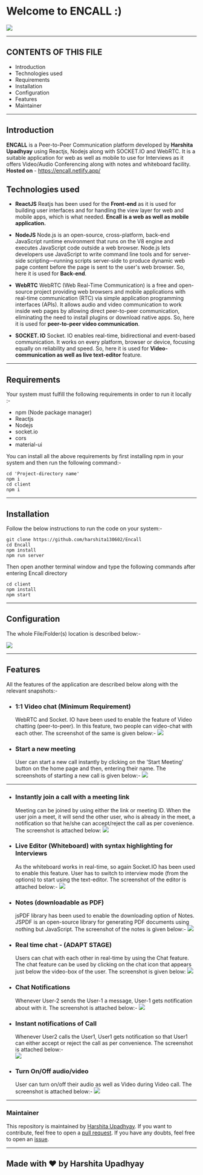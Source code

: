 # Welcome to ENCALL :)

![](https://i.imgur.com/bcU6nYd.png)


---


## CONTENTS OF THIS FILE
* Introduction
* Technologies used
* Requirements
* Installation
* Configuration
* Features
* Maintainer
---



## Introduction
**ENCALL** is a Peer-to-Peer Communication platform developed by **Harshita Upadhyay** using Reactjs, Nodejs along with SOCKET.IO and WebRTC. It is a suitable application for web as well as mobile to use for Interviews as it offers Video/Audio Conferencing along with notes and whiteboard facility.
**Hosted on**  - https://encall.netlify.app/

## Technologies used

* **ReactJS** 
Reatjs has been used for the **Front-end** as it is used for building user interfaces and for handling the view layer for web and mobile apps, which is what needed. **Encall is a web as well as mobile application.**

* **NodeJS**
Node.js is an open-source, cross-platform, back-end JavaScript runtime environment that runs on the V8 engine and executes JavaScript code outside a web browser. Node.js lets developers use JavaScript to write command line tools and for server-side scripting—running scripts server-side to produce dynamic web page content before the page is sent to the user's web browser. So, here it is used for **Back-end**.

* **WebRTC**
WebRTC (Web Real-Time Communication) is a free and open-source project providing web browsers and mobile applications with real-time communication (RTC) via simple application programming interfaces (APIs). It allows audio and video communication to work inside web pages by allowing direct peer-to-peer communication, eliminating the need to install plugins or download native apps. So, here it is used for **peer-to-peer video communication**.
* **SOCKET. IO**
Socket. IO enables real-time, bidirectional and event-based communication. It works on every platform, browser or device, focusing equally on reliability and speed. So, here it is used for **Video-communication as well as live text-editor** feature.    
---

## Requirements
   Your system must fulfill the following requirements in order to run it locally :- 
   * npm (Node package manager)
   * Reactjs
   * Nodejs
   * socket.io
   * cors
   * material-ui
   
You can install all the above requirements by first installing npm in your system and then run the following command:-
```
cd 'Project-directory name'
npm i
cd client
npm i
```


---

 ## Installation
   Follow the below instructions to run the code on your system:-
```
git clone https://github.com/harshita130602/Encall
cd Encall
npm install
npm run server
```
Then open another terminal window and type the following commands after entering Encall directory
```
cd client
npm install
npm start
```


---

 ## Configuration
 The whole File/Folder(s) location is described below:-
 
![](https://i.imgur.com/OieKUo5.png)


---

## Features
All the features of the application are described below along with the relevant snapshots:-
* ### 1:1 Video chat (Minimum Requirement)
    WebRTC and Socket. IO have been used to enable the feature of Video chatting (peer-to-peer). In this feature, two people can video-chat with each other. The screenshot of the same is given below:-
    ![](https://i.imgur.com/QKS7AQv.png)

* ### Start a new meeting
    User can start a new call instantly by clicking on the 'Start Meeting' button on the home page and then, entering their name. The screenshots of starting a new call is given below:-
    ![](https://i.imgur.com/2Dai3i8.png)



---




* ### Instantly join a call with a meeting link
    Meeting can be joined by using either the link or meeting ID. When the user join a meet, it will send the other user, who is already in the meet, a notification so that he/she can accept/reject the call as per covenience. The screenshot is attached below:
    ![](https://i.imgur.com/0LGi5ls.png)


* ### Live Editor (Whiteboard) with syntax highlighting for Interviews
    As the whiteboard works in real-time, so again Socket.IO has been used to enable this feature. User has to switch to interview mode (from the options) to start using the text-editor. The screenshot of the editor is attached below:-
    ![](https://i.imgur.com/y0kbRhp.png)

* ### Notes (downloadable as PDF) 
    jsPDF library has been used to enable the downloading option of Notes. JSPDF is an open-source library for generating PDF documents using nothing but JavaScript. The screenshot of the notes is given below:-
    ![](https://i.imgur.com/DAQcDkk.png)

* ### Real time chat - (ADAPT STAGE)
    Users can chat with each other in real-time by using the Chat feature. The chat feature can be used by clicking on the chat icon that appears just below the video-box of the user. The screenshot is given below:
    ![](https://i.imgur.com/PmES7bY.png)

* ### Chat Notifications
    Whenever User-2 sends the User-1 a message, User-1 gets notification about with it. The screenshot is attached below:- 
    ![](https://i.imgur.com/rCHgQQK.png)


* ### Instant notifications of Call
    Whenever User2 calls the User1, User1 gets notification so that User1 can either accept or reject the call as per convenience. The screenshot is attached below:-  
    ![](https://i.imgur.com/I53FIs0.png)

* ### Turn On/Off audio/video
    User can turn on/off their audio as well as Video during Video call. The screenshot is attached below:-
    ![](https://i.imgur.com/SVz06PU.png)

---

### Maintainer

This repository is maintained by [Harshita Upadhyay](https://github.com/harshita130602). If you want to contribute, feel free to open a [pull request](https://github.com/harshita130602/Encall/pulls). If you have any doubts, feel free to open an [issue](https://github.com/harshita130602/Encall/issues).


---

## Made with :hearts: by Harshita Upadhyay
